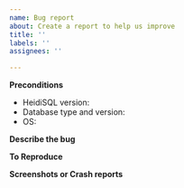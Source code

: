 ```yaml
---
name: Bug report
about: Create a report to help us improve
title: ''
labels: ''
assignees: ''

---
```


<!---
Please don't remove the template. The report will be closed without it.
-->

**Preconditions**
<!---
Provide the exact version of HeidiSQL (example: 11.1.0.6210), the server (example: MariaDB 10.3.27) and the operating system.
If running on Linux or Mac, report Wine version (or whatever environment you are using).
-->
* HeidiSQL version:
* Database type and version:
* OS:

**Describe the bug**
<!---
A clear and concise description of what the bug is. What did you expect? And what happened instead?
-->

**To Reproduce**
<!---
Example:
1. Go to '...'
2. Click on '....'
3. See error message: xyz
-->

**Screenshots or Crash reports**
<!-- If applicable, add screenshots to help explain the bug.
Crash reports with a callstack can be very helpful as well. -->
